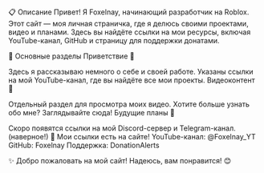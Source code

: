 📋 Описание
Привет! Я Foxelnay, начинающий разработчик на Roblox. Этот сайт — моя личная страничка, где я делюсь своими проектами, видео и планами. Здесь вы найдёте ссылки на мои ресурсы, включая YouTube-канал, GitHub и страницу для поддержки донатами.

🎯 Основные разделы
Приветствие 👋

Здесь я рассказываю немного о себе и своей работе.
Указаны ссылки на мой YouTube-канал, где вы найдёте все мои проекты.
Видеоконтент 🎥

Отдельный раздел для просмотра моих видео.
Хотите больше узнать обо мне? Заглядывайте сюда!
Будущие планы 🚀

Скоро появятся ссылки на мой Discord-сервер и Telegram-канал.(наверное!)
🔗 Мои ссылки есть на сайте!
YouTube-канал: @Foxelnay_YT
GitHub: Foxelnay
Поддержка: DonationAlerts

✨ Добро пожаловать на мой сайт! Надеюсь, вам понравится! 😊
